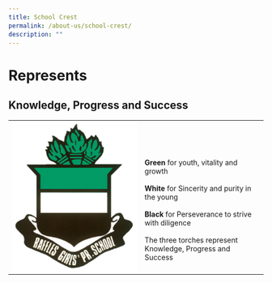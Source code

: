 ```yaml
---
title: School Crest
permalink: /about-us/school-crest/
description: ""
---
```

# Represents
## Knowledge, Progress and Success


<table border="0" align="center">

  <tr>
    <td><img src="/images/RGPS%20School%20Crest%20(no%20background).png" alt=""></td>
		<td><br><br><br><strong>Green</strong> for youth, vitality and growth <br><br><strong>White</strong> for Sincerity and purity in the young<br><br><strong>Black</strong> for Perseverance to strive with diligence<br><br>The three torches represent Knowledge, Progress and Success</td>
  </tr>
</table>